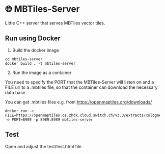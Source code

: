 # 🌐 MBTiles-Server
Little C++ server that serves MBTiles vector tiles.

## Run using Docker

1. Build the docker image

```
cd mbtiles-server
docker build . -t mbtiles-server
```

2. Run the image as a container

You need to specify the PORT that the MBTiles-Server will listen on and a FILE url to a .mbtiles file,
so that the container can download the necessary data base.

You can get .mbtiles files e.g. from https://openmaptiles.org/downloads/

```
docker run -e FILE=https://openmaptiles.os.zhdk.cloud.switch.ch/v3.3/extracts/cologne_germany.mbtiles -e PORT=8989 -p 8989:8989 mbtiles-server
```

## Test

Open and adjust the test/test.html file.
